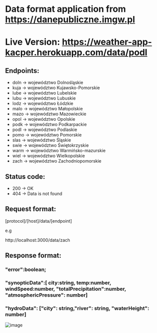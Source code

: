 # Data format application from https://danepubliczne.imgw.pl
# Live Version: https://weather-app-kacper.herokuapp.com/data/podl
## Endpoints:
- doln -> województwo Dolnośląskie
- kuja -> województwo Kujawsko-Pomorskie
- lube -> województwo Lubelskie
- lubu -> województwo Lubuskie
- lodz -> województwo Łódzkie
- malo -> województwo Małopolskie
- mazo -> województwo Mazowieckie
- opol -> województwo Opolskie
- podk -> województwo Podkarpackie
- podl -> województwo Podlaskie
- pomo -> województwo Pomorskie
- slas -> województwo Śląskie
- swie -> województwo Świętokrzyskie
- warm -> województwo Warmińsko-mazurskie
- wiel -> województwo Wielkopolskie
- zach -> województwo Zachodniopomorskie

## Status code:
- 200 -> OK
- 404 -> Data is not found

## Request format:
[protocol]/[host]/data/[endpoint]

e.g

http://localhost:3000/data/zach

## Response format:
### "error":boolean;
### "synopticData":[ city:string, temp:number, windSpeed:number, "totalPrecipitation":number, "atmosphericPressure": number]
### "hydroData": ["city": string,"river": string, "waterHeight": number]

![image](https://user-images.githubusercontent.com/93550588/168377358-8321b36f-a07d-4a4c-b6f8-7f8a2e90fce5.png)

